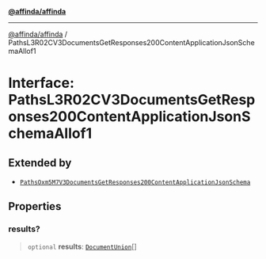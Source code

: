 [**@affinda/affinda**](../README.md)

***

[@affinda/affinda](../globals.md) / PathsL3R02CV3DocumentsGetResponses200ContentApplicationJsonSchemaAllof1

# Interface: PathsL3R02CV3DocumentsGetResponses200ContentApplicationJsonSchemaAllof1

## Extended by

- [`PathsOxm5M7V3DocumentsGetResponses200ContentApplicationJsonSchema`](PathsOxm5M7V3DocumentsGetResponses200ContentApplicationJsonSchema.md)

## Properties

### results?

> `optional` **results**: [`DocumentUnion`](../type-aliases/DocumentUnion.md)[]
